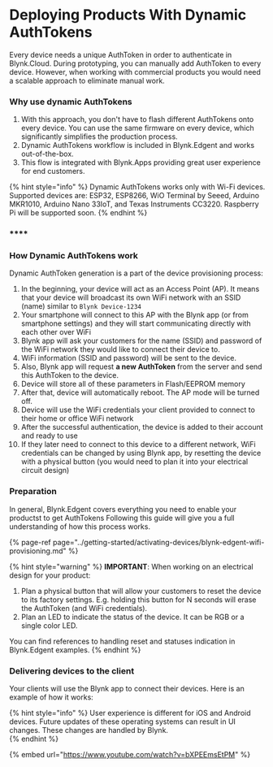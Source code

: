 # Deploying Products With Dynamic AuthTokens

Every device needs a unique AuthToken in order to authenticate in Blynk.Cloud. During prototyping, you can manually add AuthToken to every device. However, when working with commercial products you would need a scalable approach to eliminate manual work.



### Why use dynamic AuthTokens

1. With this approach, you don't have to flash different AuthTokens onto every device. You can use the same firmware on every device, which significantly simplifies the production process.
2. Dynamic AuthTokens workflow is included in Blynk.Edgent and works out-of-the-box.
3. This flow is integrated with Blynk.Apps providing great user experience for end customers. 

{% hint style="info" %}
Dynamic AuthTokens works only with Wi-Fi devices. Supported devices are: ESP32, ESP8266, WiO Terminal by Seeed, Arduino MKR1010, Arduino Nano 33IoT, and Texas Instruments CC3220. Raspberry Pi will be supported soon.
{% endhint %}

### \*\*\*\*

### **How Dynamic AuthTokens work**

Dynamic AuthToken generation is a part of the device provisioning process:

1. In the beginning, your device will act as an Access Point \(AP\). It means that your device will broadcast its own WiFi network with an SSID \(name\) similar to `Blynk Device-1234`
2. Your smartphone will connect to this AP with the Blynk app \(or from smartphone settings\) and they will start communicating directly with each other over WiFi
3. Blynk app will ask your customers for the name \(SSID\) and password of the WiFi network they would like to connect their device to.
4. WiFi information \(SSID and password\) will be sent to the device.
5. Also, Blynk app will request **a new AuthToken** from the server and send this AuthToken to the device.
6. Device will store all of these parameters in Flash/EEPROM memory
7. After that, device will automatically reboot. The AP mode will be turned off.
8. Device will use the WiFi credentials your client provided to connect to their home or office WiFi network 
9. After the successful authentication, the device is added to their account and ready to use
10. If they later need to connect to this device to a different network, WiFi credentials can be changed by using Blynk app, by resetting the device with a physical button \(you would need to plan it into your electrical circuit design\)



### Preparation

In general, Blynk.Edgent covers everything you need to enable your productst to get AuthTokens Following this guide will give you a full understanding of how this process works.

{% page-ref page="../getting-started/activating-devices/blynk-edgent-wifi-provisioning.md" %}

{% hint style="warning" %}
**IMPORTANT**: When working on an electrical design for your product: 

1. Plan a physical button that will allow your customers to reset the device to its factory settings. E.g. holding this button for N seconds will erase the AuthToken \(and WiFi credentials\).
2. Plan an LED to indicate the status of the device. It can be RGB or a single color LED.

You can find references to handling reset and statuses indication in Blynk.Edgent examples.
{% endhint %}



### Delivering devices to the client

Your clients will use the Blynk app to connect their devices. Here is an example of how it works:

{% hint style="info" %}
User experience is different for iOS and Android devices. Future updates of these operating systems can result in UI changes. These changes are handled by Blynk.  
{% endhint %}

{% embed url="https://www.youtube.com/watch?v=bXPEEmsEtPM" %}

